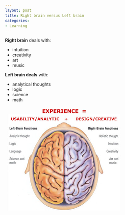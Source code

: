 ```yaml
---
layout: post
title: Right brain versus Left brain
categories:
- Learning
---
```



**Right brain** deals with:
- intuition
- creativity
- art
- music

**Left brain deals** with:

- analytical thoughts
- logic
- science
- math

![](/img/left_right_brain_xp.jpg "left_right_brain_xp")
